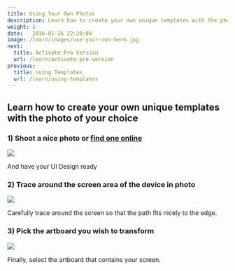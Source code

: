 ```yaml
---
title: Using Your Own Photos
description: Learn how to create your own unique templates with the photo of your choice
weight: 5
date:   2016-01-26 22:20:00
image: /learn/images/use-your-own-hero.jpg
next:
  title: Activate Pro Version
  url: /learn/activate-pro-version
previous: 
  title: Using Templates
  url: /learn/using-templates
---
```


## Learn how to create your own unique templates with the photo of your choice

### 1) Shoot a nice photo or [find one online](https://articles.magicmirror.design/finding-great-photos-for-presenting-your-sketch-designs-6f96bd60f7d3)

![](../images/use-your-own-photo.png)

And have your UI Design ready

### 2) Trace around the screen area of the device in photo

![](../images/use-your-own-trace.png)

Carefully trace around the screen so that the path fits nicely to the edge.

### 3) Pick the artboard you wish to transform

![](../images/use-your-own-transform.png)

Finally, select the artboard that contains your screen.

